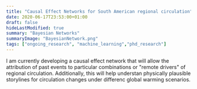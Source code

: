 ```yaml
---
title: "Causal Effect Networks for South American regional circulation"
date: 2020-06-17T23:53:00+01:00
draft: false
hideLastModified: true
summary: "Bayesian Networks"
summaryImage: "BayesianNetwork.png"
tags: ["ongoing_research", "machine_learning","phd_research"]
---
```


I am currently developing a causal effect network that will allow the attribution of past events to particular combinations or "remote drivers" of regional circulation. Additionally, this will help understan physically plausible storylines for circulation changes under differenc global warming scenarios. 
